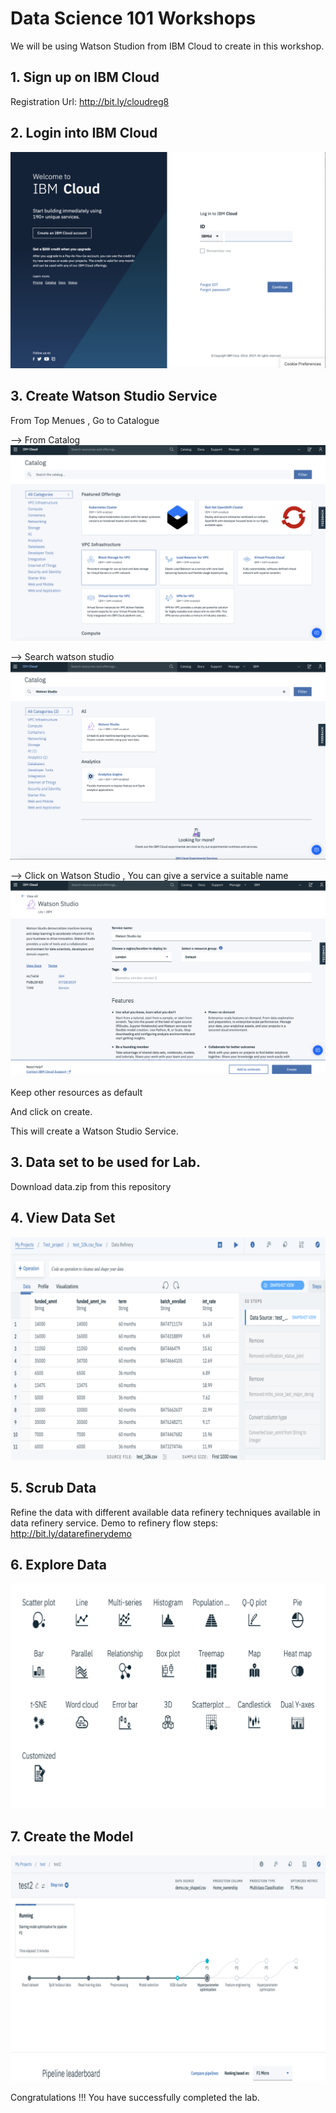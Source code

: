 # Data Science 101 Workshops

We will be using Watson Studion from IBM Cloud to create in this workshop.

## 1. Sign up on IBM Cloud
Registration Url: http://bit.ly/cloudreg8

## 2. Login into IBM Cloud
![alt text](https://github.com/IBMDevConnect/ibmdevday2019-data-ai/blob/master/datascience101/cloud-login.png)

## 3. Create Watson Studio Service

From Top Menues , Go to Catalogue 

--> From Catalog 
![alt text](https://github.com/IBMDevConnect/ibmdevday2019-data-ai/blob/master/datascience101/catalog.png)

--> Search watson studio
![alt text](https://github.com/IBMDevConnect/ibmdevday2019-data-ai/blob/master/datascience101/catalog-ibm.png)

--> Click on Watson Studio , You can give a service a suitable name
![alt text](https://github.com/IBMDevConnect/ibmdevday2019-data-ai/blob/master/datascience101/watson-studio-service.png)

Keep other resources as  default 

And click on create.

This will create a Watson Studio Service.

## 3. Data set to be used for Lab.

Download data.zip from this repository

## 4. View Data Set
![alt text](https://github.com/IBMDevConnect/ibmdevday2019-data-ai/blob/master/datascience101/sample_dataset.png)

## 5. Scrub Data 
Refine the data with different available data refinery techniques available in data refinery service.
Demo to refinery flow steps: http://bit.ly/datarefinerydemo

## 6. Explore Data
![alt text](https://github.com/IBMDevConnect/ibmdevday2019-data-ai/blob/master/datascience101/explore.png)

## 7. Create the Model
![alt text](https://github.com/IBMDevConnect/ibmdevday2019-data-ai/blob/master/datascience101/create_model.png)



Congratulations !!! You have successfully completed the lab.


